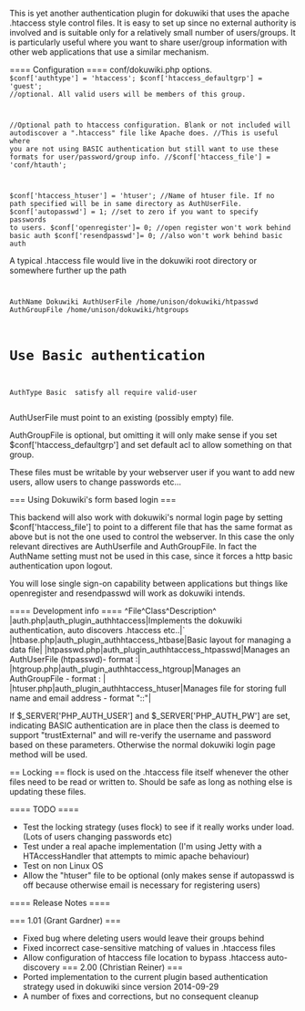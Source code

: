 This is yet another authentication plugin for dokuwiki that uses the apache .htaccess style control files.
It is easy to set up since no external authority is involved and is suitable only for a relatively small number of users/groups.
It is particularly useful where you want to share user/group information with other web applications that use a similar mechanism.

==== Configuration ====
conf/dokuwiki.php options.
<code php>
$conf['authtype'] = 'htaccess';
$conf['htaccess_defaultgrp'] = 'guest'; //optional. All valid users will be members of this group.

//Optional path to htaccess configuration. Blank or not included will autodiscover a ".htaccess" file like Apache does.
//This is useful where you are not using BASIC authentication but still want to use these formats for user/password/group info.
//$conf['htaccess_file'] = 'conf/htauth';

$conf['htaccess_htuser'] = 'htuser'; //Name of htuser file. If no path specified will be in same directory as AuthUserFile.
$conf['autopasswd'] = 1;  //set to zero if you want to specify passwords to users. 
$conf['openregister']= 0; //open register won't work behind basic auth
$conf['resendpasswd']= 0; //also won't work behind basic auth
</code>

A typical .htaccess file would live in the dokuwiki root directory or somewhere further up the path
<code>

AuthName Dokuwiki
AuthUserFile /home/unison/dokuwiki/htpasswd
AuthGroupFile /home/unison/dokuwiki/htgroups

# Use Basic authentication
AuthType Basic
<Limit GET POST>
satisfy all
require valid-user
</Limit>
</code>

AuthUserFile must point to an existing (possibly empty) file.

AuthGroupFile is optional, but omitting it will only make sense if you set $conf['htaccess_defaultgrp'] and set default acl to allow something on that group.

These files must be writable by your webserver user if you want to add new users, allow users to change passwords etc...

=== Using Dokuwiki's form based login ===

This backend will also work with dokuwiki's normal login page by setting $conf['htaccess_file'] to point to a different file that has the same format as above but is not the one used to control the webserver. In this case the only relevant directives are AuthUserfile and AuthGroupFile. In fact the AuthName setting must not be used in this case, since it forces a http basic authentication upon logout.

You will lose single sign-on capability between applications but things like openregister and resendpasswd will work as dokuwiki intends.

==== Development info ====
^File^Class^Description^
|auth.php|auth_plugin_authhtaccess|Implements the dokuwiki authentication, auto discovers .htaccess etc..|`
|htbase.php|auth_plugin_authhtaccess_htbase|Basic layout for managing a data file|
|htpasswd.php|auth_plugin_authhtaccess_htpasswd|Manages an AuthUserFile (htpasswd)- format <user>:<crypt password>|
|htgroup.php|auth_plugin_authhtaccess_htgroup|Manages an AuthGroupFile - format <group>:<user1> <user2> <user3>|
|htuser.php|auth_plugin_authhtaccess_htuser|Manages file for storing full name and email address - format "<user>:<name>:<email>"|

If $_SERVER['PHP_AUTH_USER'] and $_SERVER['PHP_AUTH_PW'] are set, indicating BASIC authentication are in place then the class is deemed to support "trustExternal" and will re-verify the username and password based on these parameters. Otherwise the normal dokuwiki login page method will be used.

== Locking ==
flock is used on the .htaccess file itself whenever the other files need to be read or written to. Should be safe as long as nothing else is updating these files.

==== TODO ====
  * Test the locking strategy (uses flock) to see if it really works under load. (Lots of users changing passwords etc)
  * Test under a real apache implementation (I'm using Jetty with a HTAccessHandler that attempts to mimic apache behaviour)
  * Test on non Linux OS
  * Allow the "htuser" file to be optional (only makes sense if autopasswd is off because otherwise email is necessary for registering users)

==== Release Notes ====

=== 1.01 (Grant Gardner) ===
  * Fixed bug where deleting users would leave their groups behind
  * Fixed incorrect case-sensitive matching of values in .htaccess files
  * Allow configuration of htaccess file location to bypass .htaccess auto-discovery
=== 2.00 (Christian Reiner) ===
  * Ported implementation to the current plugin based authentication strategy used in dokuwiki since version 2014-09-29
  * A number of fixes and corrections, but no consequent cleanup
